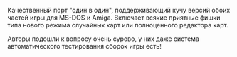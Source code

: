 Качественный порт "один в один", поддерживающий кучу версий обоих частей игры для MS-DOS и Amiga. Включает всякие приятные фишки типа нового режима случайных карт или полноценного редактора карт.

Авторы подошли к вопросу очень сурово, у них даже система автоматического тестирования сборок игры есть!